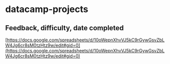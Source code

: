 # datacamp-projects

## Feedback, difficulty, date completed
[https://docs.google.com/spreadsheets/d/10oWepnXhvVJ5kC9rGywGsvZbLW4Jg6cr8sM0tzHtz9w/edit#gid=0](https://docs.google.com/spreadsheets/d/10oWepnXhvVJ5kC9rGywGsvZbLW4Jg6cr8sM0tzHtz9w/edit#gid=0)
